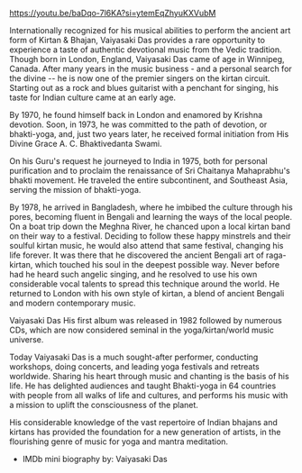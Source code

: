 


https://youtu.be/baDqo-7l6KA?si=ytemEqZhyuKXVubM



Internationally recognized for his musical abilities to perform the ancient art form of Kirtan & Bhajan, Vaiyasaki Das provides a rare opportunity to experience a taste of authentic devotional music from the Vedic tradition. Though born in London, England, Vaiyasaki Das came of age in Winnipeg, Canada. After many years in the music business - and a personal search for the divine -- he is now one of the premier singers on the kirtan circuit. Starting out as a rock and blues guitarist with a penchant for singing, his taste for Indian culture came at an early age.

By 1970, he found himself back in London and enamored by Krishna devotion. Soon, in 1973, he was committed to the path of devotion, or bhakti-yoga, and, just two years later, he received formal initiation from His Divine Grace A. C. Bhaktivedanta Swami.

On his Guru's request he journeyed to India in 1975, both for personal purification and to proclaim the renaissance of Sri Chaitanya Mahaprabhu's bhakti movement. He traveled the entire subcontinent, and Southeast Asia, serving the mission of bhakti-yoga.

By 1978, he arrived in Bangladesh, where he imbibed the culture through his pores, becoming fluent in Bengali and learning the ways of the local people. On a boat trip down the Meghna River, he chanced upon a local kirtan band on their way to a festival. Deciding to follow these happy minstrels and their soulful kirtan music, he would also attend that same festival, changing his life forever. It was there that he discovered the ancient Bengali art of raga-kirtan, which touched his soul in the deepest possible way. Never before had he heard such angelic singing, and he resolved to use his own considerable vocal talents to spread this technique around the world. He returned to London with his own style of kirtan, a blend of ancient Bengali and modern contemporary music.

Vaiyasaki Das His first album was released in 1982 followed by numerous CDs, which are now considered seminal in the yoga/kirtan/world music universe.

Today Vaiyasaki Das is a much sought-after performer, conducting workshops, doing concerts, and leading yoga festivals and retreats worldwide. Sharing his heart through music and chanting is the basis of his life. He has delighted audiences and taught Bhakti-yoga in 64 countries with people from all walks of life and cultures, and performs his music with a mission to uplift the consciousness of the planet.

His considerable knowledge of the vast repertoire of Indian bhajans and kirtans has provided the foundation for a new generation of artists, in the flourishing genre of music for yoga and mantra meditation.
- IMDb mini biography by: Vaiyasaki Das
